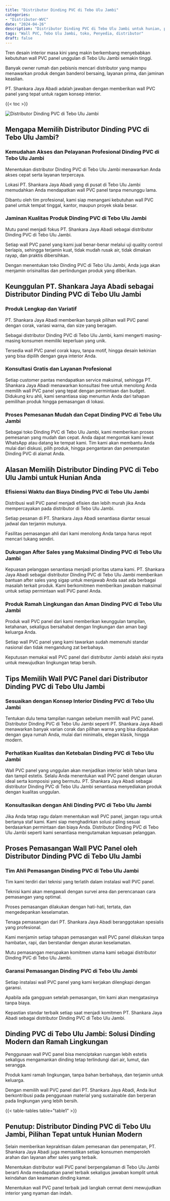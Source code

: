 ```yaml
---
title: "Distributor Dinding PVC di Tebo Ulu Jambi"
categories: 
- "Distributor-WVC"
date: "2024-04-26"
description: "Distributor Dinding PVC di Tebo Ulu Jambi untuk hunian, perkantoran, dan ritel. Panel berkualitas, beragam motif, variasi warna menarik, beserta jasa instalasi dikerjakan oleh teknisi ahli serta garansi resmi!|Layanan penyediaan Dinding PVC di Tebo Ulu Jambi untuk keperluan hunian, office, maupun gerai, beserta panel unggulan dan instalasi oleh teknisi berpengalaman dan kepastian resmi.|Alternatif Dinding PVC di Tebo Ulu Jambi yang andal untuk rumah, office, serta ritel, bersama material unggulan dan instalasi ditangani oleh tim ahli dan garansi resmi.|Penyediaan Dinding PVC di Tebo Ulu Jambi untuk tempat tinggal, kantor, serta ritel, dengan material terbaik dan instalasi ditangani oleh tim berpengalaman, disertai dengan jaminan resmi.}"
tags: "Wall PVC, Tebo Ulu Jambi, toko, Penyedia, distributor"
draft: false
---
```


Tren desain interior masa kini yang makin berkembang menyebabkan kebutuhan wall PVC panel unggulan di Tebo Ulu Jambi semakin tinggi.

Banyak owner rumah dan pebisnis mencari distributor yang mampu menawarkan produk dengan banderol bersaing, layanan prima, dan jaminan keaslian.

PT. Shankara Jaya Abadi adalah jawaban dengan memberikan wall PVC panel yang tepat untuk ragam konsep interior.

{{< toc >}}

![Distributor Dinding PVC di Tebo Ulu Jambi](/images/Distributor-WVC/Distributor-Dinding-PVC-di-Tebo-Ulu-Jambi.png)


## Mengapa Memilih Distributor Dinding PVC di Tebo Ulu Jambi?

### Kemudahan Akses dan Pelayanan Profesional Dinding PVC di Tebo Ulu Jambi

Menentukan distributor Dinding PVC di Tebo Ulu Jambi menawarkan Anda akses cepat serta layanan terpercaya.

Lokasi PT. Shankara Jaya Abadi yang di pusat di Tebo Ulu Jambi memudahkan Anda mendapatkan wall PVC panel tanpa menunggu lama.

Dibantu oleh tim profesional, kami siap menangani kebutuhan wall PVC panel untuk tempat tinggal, kantor, maupun proyek skala besar.

### Jaminan Kualitas Produk Dinding PVC di Tebo Ulu Jambi

Mutu panel menjadi fokus PT. Shankara Jaya Abadi sebagai distributor Dinding PVC di Tebo Ulu Jambi.

Setiap wall PVC panel yang kami jual benar-benar melalui uji quality control berlapis, sehingga terjamin kuat, tidak mudah rusak air, tidak dimakan rayap, dan praktis dibersihkan.

Dengan menentukan toko Dinding PVC di Tebo Ulu Jambi, Anda juga akan menjamin orisinalitas dan perlindungan produk yang diberikan.

## Keunggulan PT. Shankara Jaya Abadi sebagai Distributor Dinding PVC di Tebo Ulu Jambi

### Produk Lengkap dan Variatif

PT. Shankara Jaya Abadi memberikan banyak pilihan wall PVC panel dengan corak, variasi warna, dan size yang beragam.

Sebagai distributor Dinding PVC di Tebo Ulu Jambi, kami mengerti masing-masing konsumen memiliki keperluan yang unik.

Tersedia wall PVC panel corak kayu, tanpa motif, hingga desain kekinian yang bisa dipilih dengan gaya interior Anda.

### Konsultasi Gratis dan Layanan Profesional

Setiap customer pantas mendapatkan service maksimal, sehingga PT. Shankara Jaya Abadi menawarkan konsultasi free untuk menolong Anda memilih wall PVC panel yang tepat dengan permintaan dan budget. Didukung kru ahli, kami senantiasa siap menuntun Anda dari tahapan pemilihan produk hingga pemasangan di lokasi.

### Proses Pemesanan Mudah dan Cepat Dinding PVC di Tebo Ulu Jambi

Sebagai toko Dinding PVC di Tebo Ulu Jambi, kami memberikan proses pemesanan yang mudah dan cepat. Anda dapat mengontak kami lewat WhatsApp atau datang ke tempat kami. Tim kami akan membantu Anda mulai dari diskusi, pilih produk, hingga pengantaran dan penempatan Dinding PVC di alamat Anda.

## Alasan Memilih Distributor Dinding PVC di Tebo Ulu Jambi untuk Hunian Anda

### Efisiensi Waktu dan Biaya Dinding PVC di Tebo Ulu Jambi

Distribusi wall PVC panel menjadi efisien dan lebih murah jika Anda mempercayakan pada distributor di Tebo Ulu Jambi.

Setiap pesanan di PT. Shankara Jaya Abadi senantiasa diantar sesuai jadwal dan terjamin mutunya.

Fasilitas pemasangan ahli dari kami menolong Anda tanpa harus repot mencari tukang sendiri.

### Dukungan After Sales yang Maksimal Dinding PVC di Tebo Ulu Jambi

Kepuasan pelanggan senantiasa menjadi prioritas utama kami. PT. Shankara Jaya Abadi sebagai distributor Dinding PVC di Tebo Ulu Jambi memberikan bantuan after sales yang sigap untuk menjawab Anda saat ada berbagai masalah terkait produk. Kami berkomitmen memberikan jawaban maksimal untuk setiap permintaan wall PVC panel Anda.

### Produk Ramah Lingkungan dan Aman Dinding PVC di Tebo Ulu Jambi

Produk wall PVC panel dari kami memberikan keunggulan tampilan, ketahanan, sekaligus bersahabat dengan lingkungan dan aman bagi keluarga Anda.

Setiap wall PVC panel yang kami tawarkan sudah memenuhi standar nasional dan tidak mengandung zat berbahaya.

Keputusan memakai wall PVC panel dari distributor Jambi adalah aksi nyata untuk mewujudkan lingkungan tetap bersih.

## Tips Memilih Wall PVC Panel dari Distributor Dinding PVC di Tebo Ulu Jambi

### Sesuaikan dengan Konsep Interior Dinding PVC di Tebo Ulu Jambi

Tentukan dulu tema tampilan ruangan sebelum memilih wall PVC panel. Distributor Dinding PVC di Tebo Ulu Jambi seperti PT. Shankara Jaya Abadi menawarkan banyak varian corak dan pilihan warna yang bisa dipadukan dengan gaya rumah Anda, mulai dari minimalis, elegan klasik, hingga modern.

### Perhatikan Kualitas dan Ketebalan Dinding PVC di Tebo Ulu Jambi

Wall PVC panel yang unggulan akan menjadikan interior lebih tahan lama dan tampil estetis. Selalu Anda menentukan wall PVC panel dengan ukuran ideal serta komposisi yang bermutu. PT. Shankara Jaya Abadi sebagai distributor Dinding PVC di Tebo Ulu Jambi senantiasa menyediakan produk dengan kualitas unggulan.

### Konsultasikan dengan Ahli Dinding PVC di Tebo Ulu Jambi

Jika Anda tetap ragu dalam menentukan wall PVC panel, jangan ragu untuk bertanya staf kami. Kami siap menghadirkan solusi paling sesuai berdasarkan permintaan dan biaya Anda. Distributor Dinding PVC di Tebo Ulu Jambi seperti kami senantiasa mengutamakan kepuasan pelanggan.

## Proses Pemasangan Wall PVC Panel oleh Distributor Dinding PVC di Tebo Ulu Jambi

### Tim Ahli Pemasangan Dinding PVC di Tebo Ulu Jambi

Tim kami terdiri dari teknisi yang terlatih dalam instalasi wall PVC panel.

Teknisi kami akan mengawali dengan survei area dan perencanaan cara pemasangan yang optimal.

Proses pemasangan dilakukan dengan hati-hati, tertata, dan mengedepankan keselamatan.

Tenaga pemasangan dari PT. Shankara Jaya Abadi beranggotakan spesialis yang profesional.

Kami menjamin setiap tahapan pemasangan wall PVC panel dilakukan tanpa hambatan, rapi, dan berstandar dengan aturan keselamatan.

Mutu pemasangan merupakan komitmen utama kami sebagai distributor Dinding PVC di Tebo Ulu Jambi.

### Garansi Pemasangan Dinding PVC di Tebo Ulu Jambi

Setiap instalasi wall PVC panel yang kami kerjakan dilengkapi dengan garansi.

Apabila ada gangguan setelah pemasangan, tim kami akan mengatasinya tanpa biaya.

Kepastian standar terbaik setiap saat menjadi komitmen PT. Shankara Jaya Abadi sebagai distributor Dinding PVC di Tebo Ulu Jambi.

## Dinding PVC di Tebo Ulu Jambi: Solusi Dinding Modern dan Ramah Lingkungan

Penggunaan wall PVC panel bisa menciptakan ruangan lebih estetis sekaligus mengamankan dinding tetap terlindungi dari air, lumut, dan serangga.

Produk kami ramah lingkungan, tanpa bahan berbahaya, dan terjamin untuk keluarga.

Dengan memilih wall PVC panel dari PT. Shankara Jaya Abadi, Anda ikut berkontribusi pada penggunaan material yang sustainable dan berperan pada lingkungan yang lebih bersih.

{{< table-tables table="table1" >}}

## Penutup: Distributor Dinding PVC di Tebo Ulu Jambi, Pilihan Tepat untuk Hunian Modern

Selain memberikan kepraktisan dalam pemesanan dan penempatan, PT. Shankara Jaya Abadi juga memastikan setiap konsumen memperoleh arahan dan layanan after sales yang terbaik.

Menentukan distributor wall PVC panel berpengalaman di Tebo Ulu Jambi berarti Anda mendapatkan panel terbaik sekaligus jawaban komplit untuk keindahan dan keamanan dinding kamar.

Menentukan wall PVC panel terbaik jadi langkah cermat demi mewujudkan interior yang nyaman dan indah.